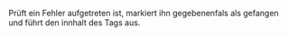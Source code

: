 Prüft ein Fehler aufgetreten ist, markiert ihn gegebenenfals als gefangen und führt den innhalt des Tags aus.